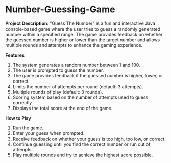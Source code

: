 # Number-Guessing-Game
**Project Description**:
"Guess The Number" is a fun and interactive Java console-based game where the user tries to guess a randomly generated number within a specified range. The game provides feedback on whether the guessed number is higher or lower than the target number and allows multiple rounds and attempts to enhance the gaming experience.

**Features**

1. The system generates a random number between 1 and 100.
2. The user is prompted to guess the number.
3. The game provides feedback if the guessed number is higher, lower, or correct.
4. Limits the number of attempts per round (default: 3 attempts).
5. Multiple rounds of play (default: 3 rounds).
6. Scoring system based on the number of attempts used to guess correctly.
7. Displays the total score at the end of the game.

**How to Play**

1. Run the game.
2. Enter your guess when prompted.
3. Receive feedback on whether your guess is too high, too low, or correct.
4. Continue guessing until you find the correct number or run out of attempts.
5. Play multiple rounds and try to achieve the highest score possible.

